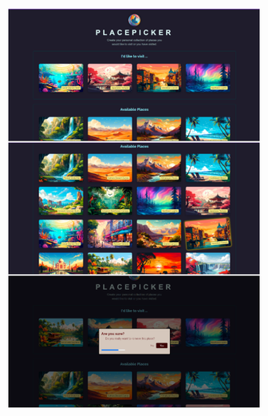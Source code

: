 ![Home Page screenshot](public/1.png)
![Available Places screenshot](public/4.png)
![Removing place screenshot](public/2.png)
